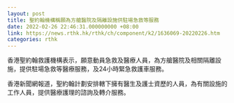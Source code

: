 ```yaml
---
layout: post
title: 聖約翰機構稱願為方艙醫院及隔離設施供駐場急救等服務
date: 2022-02-26 22:46:31.000000000 +08:00
link: https://news.rthk.hk/rthk/ch/component/k2/1636069-20220226.htm
categories: rthk
---
```


香港聖約翰救護機構表示，願意動員急救及醫療人員，為方艙醫院及相關隔離設施，提供駐場急救等醫療服務，及24小時緊急救護車服務。

香港新聞網報道，聖約翰計劃安排轄下擁有醫生及護士資歷的人員，為有關設施的工作人員，提供醫療護理的諮詢及轉介服務。

